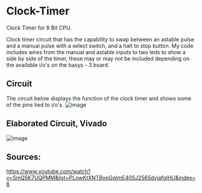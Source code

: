 # Clock-Timer
Clock Timer for 8 Bit CPU.

Clock timer circuit that has the capability to swap between an astable pulse and a manual pulse with a select switch, and a halt to stop button.
My code includes wires from the manual and astable inputs to two leds to show a side by side of the timer, these may or may not be included depending on the available i/o's on the basys - 3 board.


## Circuit
The circuit below displays the function of the clock timer and shows some of the pins tied to i/o's.
![image](https://github.com/user-attachments/assets/d8d8782a-4c97-44f6-bc71-41744eeb6562)


## Elaborated Circuit, Vivado
![image](https://github.com/user-attachments/assets/bc9b408a-b812-4ec7-81c8-822bebf9f432)


## Sources:
https://www.youtube.com/watch?v=SmQ5K7UQPMM&list=PLowKtXNTBypGqImE405J2565dvjafglHU&index=6
